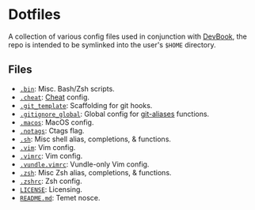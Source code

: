 # Dotfiles

A collection of various config files used in conjunction with 
[DevBook](https://jig.io/devbook), the repo is intended to be 
symlinked into the user's `$HOME` directory.

## Files
- [`.bin`](.bin): Misc. Bash/Zsh scripts.
- [`.cheat`](.cheat): [Cheat](https://github.com/chrisallenlane/cheat) config.
- [`.git_template`](.git_template): Scaffolding for git hooks.
- [`.gitignore_global`](.gitignore_global): Global config for [git-aliases](.sh/functions/git-aliases) functions.
- [`.macos`](.macos): MacOS config.
- [`.notags`](.notags): Ctags flag.
- [`.sh`](.sh): Misc shell alias, completions, & functions.
- [`.vim`](.vim): Vim config.
- [`.vimrc`](.vimrc): Vim config.
- [`.vundle.vimrc`](.vundle.vimrc): Vundle-only Vim config.
- [`.zsh`](.zsh): Misc Zsh alias, completions, & functions.
- [`.zshrc`](.zshrc): Zsh config.
- [`LICENSE`](LICENSE): Licensing.
- [`README.md`](README.md): Temet nosce.
